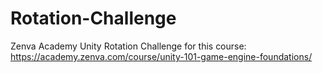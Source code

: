 # Rotation-Challenge
 Zenva Academy Unity Rotation Challenge for this course:
https://academy.zenva.com/course/unity-101-game-engine-foundations/
